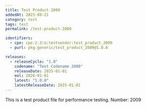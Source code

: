 ```yaml
---
title: Test Product 2009
addedAt: 2025-08-21
category: test
tags: test
permalink: /test-product-2009

identifiers:
  - cpe: cpe:2.3:a:testvendor:test_product_2009
  - purl: pkg:generic/test_product_2009@1.0.0

releases:
  - releaseCycle: "1.0"
    codename: "Test Codename 2009"
    releaseDate: 2025-01-01
    eol: 2026-01-01
    latest: "1.0.0"
    latestReleaseDate: 2025-01-01
---
```


This is a test product file for performance testing. Number: 2009

